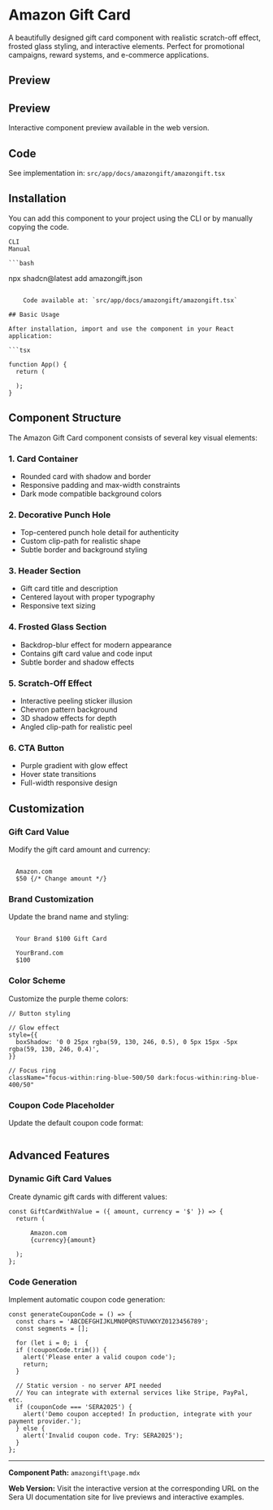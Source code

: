 # Amazon Gift Card

A beautifully designed gift card component with realistic scratch-off effect, frosted glass styling, and interactive elements. Perfect for promotional campaigns, reward systems, and e-commerce applications.

## Preview

## Preview

Interactive component preview available in the web version.

## Code

See implementation in: `src/app/docs/amazongift/amazongift.tsx`

## Installation

You can add this component to your project using the CLI or by manually copying the code.

    CLI
    Manual

    ```bash
npx shadcn@latest add amazongift.json
```

    Code available at: `src/app/docs/amazongift/amazongift.tsx`

## Basic Usage

After installation, import and use the component in your React application:

```tsx

function App() {
  return (

  );
}
```

## Component Structure

The Amazon Gift Card component consists of several key visual elements:

### 1. Card Container
- Rounded card with shadow and border
- Responsive padding and max-width constraints
- Dark mode compatible background colors

### 2. Decorative Punch Hole
- Top-centered punch hole detail for authenticity
- Custom clip-path for realistic shape
- Subtle border and background styling

### 3. Header Section
- Gift card title and description
- Centered layout with proper typography
- Responsive text sizing

### 4. Frosted Glass Section
- Backdrop-blur effect for modern appearance
- Contains gift card value and code input
- Subtle border and shadow effects

### 5. Scratch-Off Effect
- Interactive peeling sticker illusion
- Chevron pattern background
- 3D shadow effects for depth
- Angled clip-path for realistic peel

### 6. CTA Button
- Purple gradient with glow effect
- Hover state transitions
- Full-width responsive design

## Customization

### Gift Card Value

Modify the gift card amount and currency:

```tsx

  Amazon.com
  $50 {/* Change amount */}

```

### Brand Customization

Update the brand name and styling:

```tsx

  Your Brand $100 Gift Card

  YourBrand.com
  $100

```

### Color Scheme

Customize the purple theme colors:

```tsx
// Button styling

// Glow effect
style={{
  boxShadow: '0 0 25px rgba(59, 130, 246, 0.5), 0 5px 15px -5px rgba(59, 130, 246, 0.4)',
}}

// Focus ring
className="focus-within:ring-blue-500/50 dark:focus-within:ring-blue-400/50"
```

### Coupon Code Placeholder

Update the default coupon code format:

```tsx

```

## Advanced Features

### Dynamic Gift Card Values

Create dynamic gift cards with different values:

```tsx
const GiftCardWithValue = ({ amount, currency = '$' }) => {
  return (
    
      Amazon.com
      {currency}{amount}
    
  );
};
```

### Code Generation

Implement automatic coupon code generation:

```tsx
const generateCouponCode = () => {
  const chars = 'ABCDEFGHIJKLMNOPQRSTUVWXYZ0123456789';
  const segments = [];

  for (let i = 0; i  {
  if (!couponCode.trim()) {
    alert('Please enter a valid coupon code');
    return;
  }

  // Static version - no server API needed
  // You can integrate with external services like Stripe, PayPal, etc.
  if (couponCode === 'SERA2025') {
    alert('Demo coupon accepted! In production, integrate with your payment provider.');
  } else {
    alert('Invalid coupon code. Try: SERA2025');
  }
};
```

---

**Component Path:** `amazongift\page.mdx`

**Web Version:** Visit the interactive version at the corresponding URL on the Sera UI documentation site for live previews and interactive examples.
